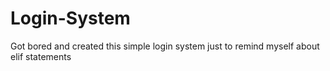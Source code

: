 # Login-System
Got bored and created this simple login system just to remind myself about elif statements 

